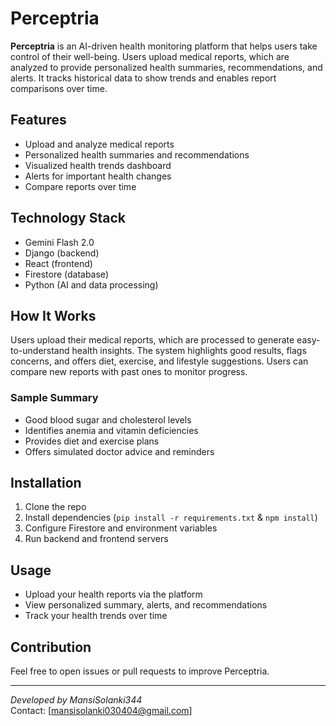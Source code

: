 # Perceptria

**Perceptria** is an AI-driven health monitoring platform that helps users take control of their well-being. Users upload medical reports, which are analyzed to provide personalized health summaries, recommendations, and alerts. It tracks historical data to show trends and enables report comparisons over time.

## Features
- Upload and analyze medical reports  
- Personalized health summaries and recommendations  
- Visualized health trends dashboard  
- Alerts for important health changes  
- Compare reports over time  

## Technology Stack
- Gemini Flash 2.0  
- Django (backend)  
- React (frontend)  
- Firestore (database)  
- Python (AI and data processing)  

## How It Works
Users upload their medical reports, which are processed to generate easy-to-understand health insights. The system highlights good results, flags concerns, and offers diet, exercise, and lifestyle suggestions. Users can compare new reports with past ones to monitor progress.

### Sample Summary
- Good blood sugar and cholesterol levels  
- Identifies anemia and vitamin deficiencies  
- Provides diet and exercise plans  
- Offers simulated doctor advice and reminders  

## Installation
1. Clone the repo  
2. Install dependencies (`pip install -r requirements.txt` & `npm install`)  
3. Configure Firestore and environment variables  
4. Run backend and frontend servers  

## Usage
- Upload your health reports via the platform  
- View personalized summary, alerts, and recommendations  
- Track your health trends over time  

## Contribution
Feel free to open issues or pull requests to improve Perceptria.



---

*Developed by MansiSolanki344*  
Contact: [mansisolanki030404@gmail.com]
